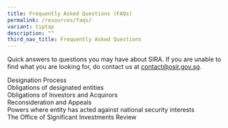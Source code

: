 ```yaml
---
title: Frequently Asked Questions (FAQs)
permalink: /resources/faqs/
variant: tiptap
description: ""
third_nav_title: Frequently Asked Questions
---
```

<p>Quick answers to questions you may have about SIRA. If you are unable
to find what you are looking for, do contact us at <a href="mailto:contact@osir.gov.sg" rel="noopener noreferrer nofollow" target="_blank">contact@osir.gov.sg</a>.</p>
<div class="isomer-card-grid">
<div class="isomer-card">
<div class="isomer-card-body">
<div class="isomer-card-title">Designation Process</div>
</div>
</div>
<div class="isomer-card">
<div class="isomer-card-body">
<div class="isomer-card-title">Obligations of designated entities</div>
</div>
</div>
<div class="isomer-card">
<div class="isomer-card-body">
<div class="isomer-card-title">Obligations of Investors and Acquirors</div>
</div>
</div>
<div class="isomer-card">
<div class="isomer-card-body">
<div class="isomer-card-title">Reconsideration and Appeals</div>
</div>
</div>
<div class="isomer-card">
<div class="isomer-card-body">
<div class="isomer-card-title">Powers where entity has acted against national security interests</div>
</div>
</div>
<div class="isomer-card">
<div class="isomer-card-body">
<div class="isomer-card-title">The Office of Significant Investments Review</div>
</div>
</div>
</div>
<p></p>